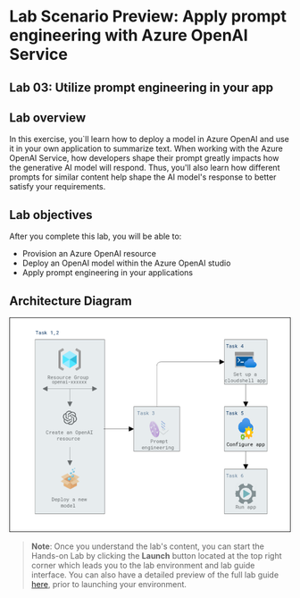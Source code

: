 # Lab Scenario Preview: Apply prompt engineering with Azure OpenAI Service

## Lab 03: Utilize prompt engineering in your app

## Lab overview

In this exercise, you`ll learn how to deploy a model in Azure OpenAI and use it in your own application to summarize text.
When working with the Azure OpenAI Service, how developers shape their prompt greatly impacts how the generative AI model will respond.
Thus, you'll also learn how different prompts for similar content help shape the AI model's response to better satisfy your requirements.

## Lab objectives

After you complete this lab, you will be able to:

-   Provision an Azure OpenAI resource
-   Deploy an OpenAI model within the Azure OpenAI studio
-   Apply prompt engineering in your applications

## Architecture Diagram

  ![](media/lab-03-ad.PNG "Architecture Diagram")

>**Note**: Once you understand the lab's content, you can start the Hands-on Lab by clicking the **Launch** button located at the top right corner which leads you to the lab environment and lab guide interface. You can also have a detailed preview of the full lab guide [here](https://experience.cloudlabs.ai/#/labguidepreview/5d6179f4-1d3a-4402-969e-f97000faad2b), prior to launching your environment.
